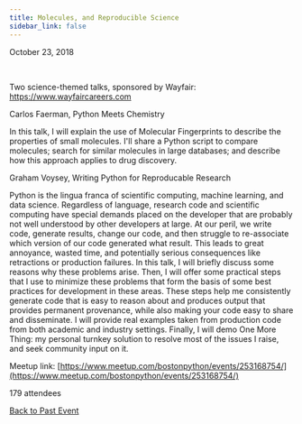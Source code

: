 ```yaml
---
title: Molecules, and Reproducible Science
sidebar_link: false
---
```


October 23, 2018


   

Two science-themed talks, sponsored by Wayfair: https://www.wayfaircareers.com

Carlos Faerman, Python Meets Chemistry

In this talk, I will explain the use of Molecular Fingerprints to describe the properties of small molecules. I'll share a Python script to compare molecules; search for similar molecules in large databases; and describe how this approach applies to drug discovery.

Graham Voysey, Writing Python for Reproducable Research

Python is the lingua franca of scientific computing, machine learning, and data science. Regardless of language, research code and scientific computing have special demands placed on the developer that are probably not well understood by other developers at large. At our peril, we write code, generate results, change our code, and then struggle to re-associate which version of our code generated what result. This leads to great annoyance, wasted time, and potentially serious consequences like retractions or production failures. In this talk, I will briefly discuss some reasons why these problems arise. Then, I will offer some practical steps that I use to minimize these problems that form the basis of some best practices for development in these areas. These steps help me consistently generate code that is easy to reason about and produces output that provides permanent provenance, while also making your code easy to share and disseminate. I will provide real examples taken from production code from both academic and industry settings. Finally, I will demo One More Thing: my personal turnkey solution to resolve most of the issues I raise, and seek community input on it.


Meetup link: [https://www.meetup.com/bostonpython/events/253168754/](https://www.meetup.com/bostonpython/events/253168754/)

179 attendees

[Back to Past Event](past-events.md)
